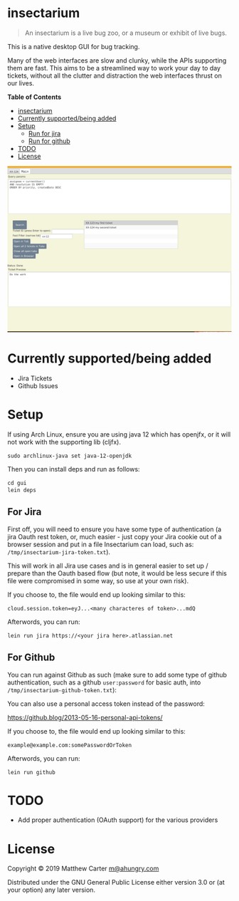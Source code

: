 # insectarium

> An insectarium is a live bug zoo, or a museum or exhibit of live bugs.

This is a native desktop GUI for bug tracking.

Many of the web interfaces are slow and clunky, while the APIs
supporting them are fast.  This aims to be a streamlined way to
work your day to day tickets, without all the clutter and distraction
the web interfaces thrust on our lives.

<!-- markdown-toc start - Don't edit this section. Run M-x markdown-toc-refresh-toc -->
**Table of Contents**

- [insectarium](#insectarium)
- [Currently supported/being added](#currently-supportedbeing-added)
- [Setup](#setup)
    - [Run for jira](#run-for-jira)
    - [Run for github](#run-for-github)
- [TODO](#todo)
- [License](#license)

<!-- markdown-toc end -->

![insectarium](https://github.com/ahungry/insectarium/blob/master/insectarium.png)

# Currently supported/being added

- Jira Tickets
- Github Issues

# Setup

If using Arch Linux, ensure you are using java 12 which has openjfx,
or it will not work with the supporting lib (cljfx).

```
sudo archlinux-java set java-12-openjdk
```

Then you can install deps and run as follows:

```
cd gui
lein deps
```

## For Jira

First off, you will need to ensure you have some type of
authentication (a jira Oauth rest token, or, much easier - just copy
your Jira cookie out of a browser session and put in a file
Insectarium can load, such as: `/tmp/insectarium-jira-token.txt`).

This will work in all Jira use cases and is in general easier to set
up / prepare than the Oauth based flow (but note, it would be less
secure if this file were compromised in some way, so use at your own risk).

If you choose to, the file would end up looking similar to this:

```
cloud.session.token=eyJ...<many characteres of token>...mdQ
```

Afterwords, you can run:

```
lein run jira https://<your jira here>.atlassian.net
```

## For Github

You can run against Github as such (make sure to add some type of
github authentication, such as a github `user:password` for basic auth, into `/tmp/insectarium-github-token.txt`):

You can also use a personal access token instead of the password:

https://github.blog/2013-05-16-personal-api-tokens/

If you choose to, the file would end up looking similar to this:

```
example@example.com:somePasswordOrToken
```

Afterwords, you can run:

```
lein run github
```

# TODO

- Add proper authentication (OAuth support) for the various providers

# License

Copyright © 2019 Matthew Carter <m@ahungry.com>

Distributed under the GNU General Public License either version 3.0 or (at
your option) any later version.

